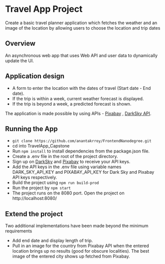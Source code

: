 # Travel App Project
Create a basic travel planner application which fetches the weather and an image of the location by allowing users to choose the location and trip dates 

## Overview
An asynchronous web app that uses Web API and user data to dynamically update the UI.

## Application design
* A form to enter the location with the dates of travel (Start date - End date). 
* If the trip is within a week, current weather forecast is displayed. 
* If the trip is beyond a week, a predicted forecast is shown.

The application is made possible by using APIs - [Pixabay](https://pixabay.com/) , [DarkSky API](https://darksky.net/dev/docs).

## Running the App
* `git clone https://github.com/anantakrroy/FrontendNanodegree.git`
* cd into TravelApp_Capstone
* Run `npm install` to install dependencies from the package.json file.
* Create a .env file in the root of the project directory.
* Sign up on [DarkSky](https://darksky.net/dev) and [Pixabay](https://pixabay.com/accounts/register/?source=signup_button_header) to receive your API keys.
* Add the API keys in the .env file using variable names DARK_SKY_API_KEY and PIXABAY_API_KEY for Dark Sky and Pixabay API keys respectively.
* Build the project using `npm run build-prod`
* Run the project by `npm start`
* The project runs on the 8080 port. Open the project on http://localhost:8080/


## Extend the project
Two additional implementations have been made beyond the minimum requirements
* Add end date and display length of trip.
* Pull in an image for the country from Pixabay API when the entered location brings up no results (good for obscure localities). The best image of the entered city shows up fetched from Pixabay.
